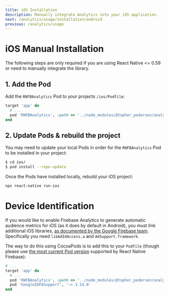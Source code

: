 ```yaml
---
title: iOS Installation
description: Manually integrate Analytics into your iOS application.
next: /analytics/usage/installation/android
previous: /analytics/usage
---
```


# iOS Manual Installation

The following steps are only required if you are using React Native <= 0.59 or need to manually integrate the library.

## 1. Add the Pod

Add the `RNFBAnalytics` Pod to your projects `/ios/Podfile`:

```ruby
target 'app' do
  # ...
  pod 'RNFBAnalytics', :path => '../node_modules/@topher_pedersen/analytics'
end
```

## 2. Update Pods & rebuild the project

You may need to update your local Pods in order for the `RNFBAnalytics` Pod to be installed in your project:

```bash
$ cd ios/
$ pod install --repo-update
```

Once the Pods have installed locally, rebuild your iOS project:

```bash
npx react-native run-ios
```

# Device Identification

If you would like to enable Firebase Analytics to generate automatic audience metrics for iOS (as it does by default in Android), you must link additional iOS libraries, [as documented by the Google Firebase team](https://support.google.com/firebase/answer/6318039). Specifically you need `libAdIdAccess.a` and `AdSupport.framework`.

The way to do this using CocoaPods is to add this to your `Podfile` (though please use [the most current Pod version](https://cocoapods.org/pods/GoogleIDFASupport) supported by React Native Firebase):

```ruby
# ...
target 'app' do
  # ...
  pod 'RNFBAnalytics', :path => '../node_modules/@topher_pedersen/analytics'
  pod 'GoogleIDFASupport', '~> 3.14.0'
end
```
